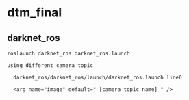 # dtm_final
## darknet_ros
    roslaunch darknet_ros darknet_ros.launch
    
    using different camera topic
    
      darknet_ros/darknet_ros/launch/darknet_ros.launch line6
      
      <arg name="image" default=" [camera topic name] " />
